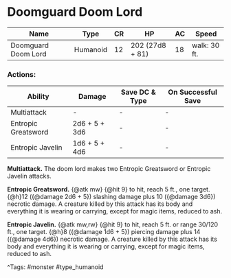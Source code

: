 # Doomguard Doom Lord

| Name | Type | CR | HP | AC | Speed |
|------|------|----|----|----|-------|
| Doomguard Doom Lord | Humanoid | 12 | 202 (27d8 + 81) | 18 | walk: 30 ft. |

### Actions:

| Ability | Damage | Save DC & Type | On Successful Save |
|---------|--------|----------------|--------------------|
| Multiattack | - | - | - |
| Entropic Greatsword | 2d6 + 5 + 3d6 | - | - |
| Entropic Javelin | 1d6 + 5 + 4d6 | - | - |


**Multiattack.** The doom lord makes two Entropic Greatsword or Entropic Javelin attacks.

**Entropic Greatsword.** {@atk mw} {@hit 9} to hit, reach 5 ft., one target. {@h}12 ({@damage 2d6 + 5}) slashing damage plus 10 ({@damage 3d6}) necrotic damage. A creature killed by this attack has its body and everything it is wearing or carrying, except for magic items, reduced to ash.

**Entropic Javelin.** {@atk mw,rw} {@hit 9} to hit, reach 5 ft. or range 30/120 ft., one target. {@h}8 ({@damage 1d6 + 5}) piercing damage plus 14 ({@damage 4d6}) necrotic damage. A creature killed by this attack has its body and everything it is wearing or carrying, except for magic items, reduced to ash.

^Tags: #monster #type_humanoid